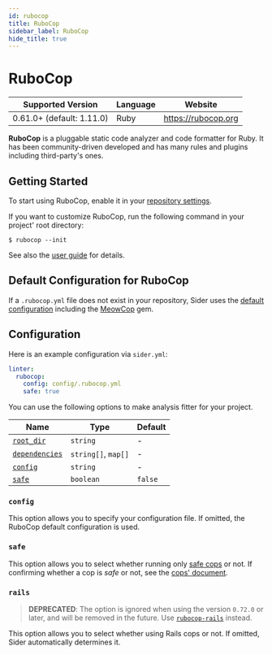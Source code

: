 ```yaml
---
id: rubocop
title: RuboCop
sidebar_label: RuboCop
hide_title: true
---
```


# RuboCop

| Supported Version         | Language | Website             |
| ------------------------- | -------- | ------------------- |
| 0.61.0+ (default: 1.11.0) | Ruby     | https://rubocop.org |

**RuboCop** is a pluggable static code analyzer and code formatter for Ruby.
It has been community-driven developed and has many rules and plugins including third-party's ones.

## Getting Started

To start using RuboCop, enable it in your [repository settings](../../getting-started/repository-settings.md).

If you want to customize RuboCop, run the following command in your project' root directory:

```console
$ rubocop --init
```

See also the [user guide](https://docs.rubocop.org/rubocop/usage/basic_usage) for details.

## Default Configuration for RuboCop

If a `.rubocop.yml` file does not exist in your repository, Sider uses the [default configuration](https://github.com/sider/runners/blob/HEAD/images/rubocop/default_rubocop.yml)
including the [MeowCop](https://github.com/sider/meowcop) gem.

## Configuration

Here is an example configuration via `sider.yml`:

```yaml
linter:
  rubocop:
    config: config/.rubocop.yml
    safe: true
```

You can use the following options to make analysis fitter for your project.

| Name                                                                                          | Type                | Default |
| --------------------------------------------------------------------------------------------- | ------------------- | ------- |
| [`root_dir`](../../getting-started/custom-configuration.md#linteranalyzer_idroot_dir)         | `string`            | -       |
| [`dependencies`](../../getting-started/custom-configuration.md#linteranalyzer_iddependencies) | `string[]`, `map[]` | -       |
| [`config`](#config)                                                                           | `string`            | -       |
| [`safe`](#safe)                                                                               | `boolean`           | `false` |

### `config`

This option allows you to specify your configuration file. If omitted, the RuboCop default configuration is used.

### `safe`

This option allows you to select whether running only [safe cops](https://docs.rubocop.org/rubocop/usage/auto_correct#safe-auto-correct) or not.
If confirming whether a cop is _safe_ or not, see the [cops' document](https://docs.rubocop.org/rubocop/cops).

### `rails`

> **DEPRECATED**: The option is ignored when using the version `0.72.0` or later, and will be removed in the future.
> Use [`rubocop-rails`](https://github.com/rubocop/rubocop-rails) instead.

This option allows you to select whether using Rails cops or not. If omitted, Sider automatically determines it.

